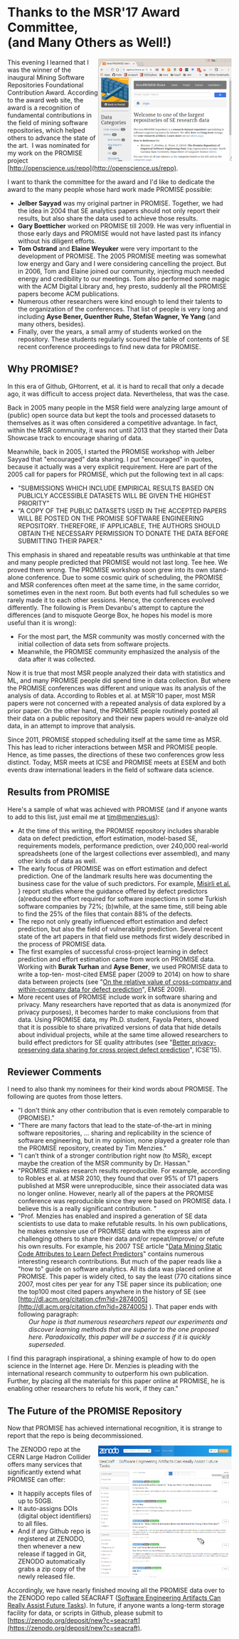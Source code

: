 
# Thanks to the MSR'17 Award Committee,<br>(and Many Others as Well!)

<img align=right width=300 src="img/repo.png">

This evening I learned that I was the winner of the inaugural Mining
Software Repositories Foundational Contribution Award. 
According to the award web site, the award is a recognition of fundamental
contributions in the field of mining software repositories, which
helped others
to advance the state of the art.  
I was nominated for my work on the
PROMISE project 
[http://openscience.us/repo](http://openscience.us/repo). 

I want to thank the committee for the award
and I'd like to
dedicate the award to 
the many people whose hard work
made PROMISE possible:

- **Jelber Sayyad** was my original partner in PROMISE. Together, we
  had the idea in 2004 that SE analytics papers should not only 
  report their results, but also share the data used to achieve those results.
- **Gary Boetticher** worked on PROMISE till 2009. He was very influential in those
  early days and PROMISE would not have lasted past its infancy without
  his diligent efforts.
- **Tom Ostrand** and **Elaine Weyuker** were very important to the development of
  PROMISE. The 2005 PROMISE meeting was somewhat low energy and
  Gary and I were considering cancelling the project. But in 2006,
  Tom and Elaine joined our community, injecting much needed energy and
  credibility to our meetings.  Tom also performed some magic with the ACM Digital
  Library and, hey presto, suddenly all the PROMISE papers become ACM publications.
- Numerous other researchers were kind enough to lend their talents
  to the organization of  the conferences.  That list of people
  is very long and including **Ayse Bener, Guenther Ruhe, Stefan Wagner, Ye Yang**
  (and many others, besides).
- Finally, over the years, a small army of students worked on the repository.
  These students regularly scoured the table of contents of SE recent conference proceedings
  to find new data for PROMISE.

## Why PROMISE?

In this era of Github, GHtorrent, et al. it is hard to recall that only a decade ago, it was
difficult to access project data. Nevertheless, that was the case.

Back in 2005
many people in the MSR field were analyzing large amount of (public) open
source data but kept the tools and processed datasets to themselves as it was often
considered a competitive advantage. In fact, within the MSR
community, it was not until 2013 that they started
their Data Showcase track to encourage sharing of data. 

Meanwhile, back in 2005,
I started the PROMISE workshop 
with Jelber Sayyad 
that
"encouraged" data
sharing. I put "encouraged" in quotes, because it actually was a very explicit requirement.
Here are part of the 2005 call for papers for PROMISE, which put the following text in all caps:

- "SUBMISSIONS WHICH
INCLUDE EMPIRICAL RESULTS BASED ON PUBLICLY ACCESSIBLE DATASETS WILL BE GIVEN
THE HIGHEST PRIORITY” 
- “A COPY OF THE PUBLIC DATASETS USED IN THE ACCEPTED
PAPERS WILL BE POSTED ON THE PROMISE SOFTWARE ENGINEERING REPOSITORY.
THEREFORE, IF APPLICABLE, THE AUTHORS SHOULD OBTAIN THE NECESSARY PERMISSION
TO DONATE THE DATA BEFORE SUBMITTING THEIR PAPER." 

This emphasis in shared and repeatable results was  unthinkable at that
time and many people predicted that PROMISE would not last long. Tee hee. We proved them wrong.
The PROMISE workshop soon grew into its own stand-alone  conference.
Due to
some cosmic quirk of scheduling, the PROMISE and
MSR conferences
often meet at the same time, in
the same corridor, sometimes even in the next room. But both events had full schedules
so we rarely made it to each other sessions.
Hence, the conferences evolved differently.
The following is Prem Devanbu's  attempt to capture
the differences  (and to misquote George Box, he hopes his model is more useful than it is
wrong):

- For the most part, the MSR community was mostly concerned with the initial
collection of data sets from software projects.
-  Meanwhile, the PROMISE community emphasized the analysis of the data after
it was collected.

Now it is true that 
most MSR people analyzed their data with statistics
and ML, and many PROMISE people did spend time in data collection.
But where the PROMISE conferences was different and unique
was its analysis of the analysis of data. 
According to 
Robles et
al. at MSR'10 paper,
most MSR papers were not concerned with
a repeated analysis of data explored by a prior paper. On the other hand, the
PROMISE people routinely posted all their data on a public repository and their new
papers would re-analyze old data, in an attempt to improve that analysis. 

Since 2011, PROMISE stopped scheduling itself at the same time as MSR.
This has lead to richer
interactions between MSR and PROMISE people. Hence, as time passes, the
directions of these two conferences grow less distinct. Today, MSR meets at ICSE
and PROMISE meets at ESEM and both events draw international leaders in the field
of software data science.

## Results from PROMISE

Here's a sample of what was achieved with PROMISE (and if anyone wants to add to this list, just
email me at tim@menzies.us):

- At the time of this writing, the 
PROMISE repository includes sharable data on defect prediction,
  effort estimation, model-based SE, requirements models, performance
  prediction, over 240,000 real-world spreadsheets (one of the largest
  collections ever assembled), and many other kinds of data as well.
- The early focus of PROMISE was on effort
estimation and defect prediction.
One of the landmark results here was documenting the
business case for the value of such predictors.
For example, [Misirli et al.]([200~http://www.aaai.org/ojs/index.php/aimagazine/article/viewFile/2348/2216/)
} report studies where the guidance offered by
defect predictors (a)reduced the effort required for
software inspections in some Turkish software companies by
72%;
(b)while, at the same time, still being able to find the 25% 
of the files that
contain 88% of the defects. 
- The repo
not only greatly influenced
effort estimation and defect prediction, but also the field of vulnerability prediction.
Several recent state of the art papers in that field
use methods first widely described in the process of
PROMISE data.
- The first examples of successful cross-project learning in defect prediction and effort
estimation came from work on PROMISE data.
 Working with **Burak Turhan** and **Ayse Bener**, we used PROMISE data to write a top-ten-
most-cited EMSE paper (2009 to 2014) on how to share data between projects (see
"[On the relative value of cross-company and within-company data for defect prediction](http://cs.gmu.edu/~offutt/classes/see/papers/turham2009.pdf)", EMSE 2009).
- More recent uses of PROMISE include work in software sharing and privacy. Many
researchers have reported that as data is anonymized (for privacy purposes), it
becomes harder to make conclusions from that data. Using PROMISE data, my Ph.D.
student, Fayola Peters,
showed that it is possible to share privatized versions of data that
hide details about individual projects, while at the same time allowed researchers to
build effect predictors for SE quality attributes (see "[Better privacy-preserving data sharing for cross project defect prediction](https://lucas.ezzoterik.com/wp-content/uploads/2016/03/15lace2.pdf)", ICSE’15).

## Reviewer Comments

I need to also thank my nominees for their
kind words about PROMISE. The following are quotes from those letters.

- "I don't think any other contribution that is
even remotely comparable to (PROMISE)."
- "There are many factors that lead to the state-of-the-art
in mining software repositories, ... sharing and replicability in
the science of software engineering, but in my opinion, none played
a greater role than the PROMISE repository, created by Tim Menzies."
- "I can’t think of a stronger
contribution right now (to MSR), except maybe the creation of the MSR
community by Dr. Hassan."
- "PROMISE makes research results reproducible. For example, according to Robles et
al. at MSR 
2010, they found that over 95% of 171 papers published at MSR were
unreproducible, since 
their associated data was no longer on­line. However, nearly all of the
papers at the PROMISE 
conference was reproducible since they were based on PROMISE data. I believe
this is a really 
significant contribution. "
- "Prof. Menzies has enabled and inspired a generation of
  SE data scientists to use data to make refutable results. In his own
publications, he makes extensive use of PROMISE data with the express
aim of challenging others to share their data and/or repeat/improve/
or refute his own results. 
For example,
his 2007 TSE article 
"[Data Mining Static Code Attributes to Learn Defect
Predictors](https://www.researchgate.net/profile/Tim_Menzies/publication/3189767_Problems_with_Precision_A_Response_to_Comments_on_'Data_Mining_Static_Code_Attributes_to_Learn_Defect_Predictors'/links/0912f50c0549e3cb3d000000.pdf)"
contains
numerous interesting research contributions. But  much of
the paper reads like a "how to" guide on software
analytics. All its data was placed on­line at PROMISE.
This paper is widely cited, to say the least (770
citations since 2007, most cites per year for any
TSE paper since its publication; one the top­100
most cited papers anywhere in the history of SE
(see
[http://dl.acm.org/citation.cfm?id=2874005](http://dl.acm.org/citation.cfm?id=2874005)
).
That paper ends with following paragraph:<ul>
<em>Our hope
is that numerous researchers repeat our experiments
and discover learning methods that are superior to the
one proposed here. Paradoxically, this paper will be a
success if it is quickly superseded.</em>
</ul>
I find this paragraph inspirational, a shining example
of how to do open science in the Internet age.
Here Dr. Menzies is pleading with the international
research community to out­perform his own publication.
Further, by placing all the materials for this paper
on­line at PROMISE, he is enabling other researchers
to refute his work, if they can."

## The Future of the PROMISE Repository

Now that PROMISE has achieved international
recognition,  it is strange to report that  the repo is being
decommissioned. 

<img width=300 src="img/zenodo.png" align=right>

The ZENODO repo at the CERN Large Hadron Collider 
offers many services that significantly extend what PROMISE can offer:

- It happily accepts files of up to 50GB. 
- It auto-assigns DOIs (digital object identifiers) to all files.
- And if any Github repo is registered at ZENODO, then whenever
  a new release if tagged in Git, ZENODO automatically grabs a zip copy
  of the newly released file.

Accordingly, we have nearly finished moving all the PROMISE data over 
to the 
ZENODO repo called SEACRAFT  ([Software Engineering Artifacts Can Really Assist Future Tasks](http://tiny.cc/seacraft)).
In future, if anyone wants a long-term storage
facility for data, or scripts in Github, please submit 
to [https://zenodo.org/deposit/new?c=seacraft](https://zenodo.org/deposit/new?c=seacraft).

